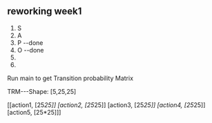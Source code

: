 ## reworking week1

1. S
2. A
3. P --done
4. O --done
5. 
6. 

Run main to get Transition probability Matrix

TRM---Shape:
[5,25,25]

[[action1, [25*25]]
 [action2, [25*25]]
 [action3, [25*25]]
 [action4, [25*25]]
 [action5, [25*25]]]